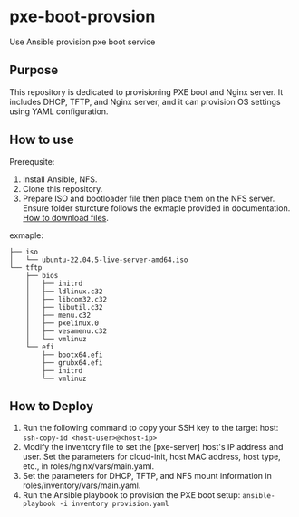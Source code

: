 # pxe-boot-provsion
Use Ansible provision pxe boot service

## Purpose
This repository is dedicated to provisioning PXE boot and Nginx server. It includes DHCP, TFTP, and Nginx server, and it can provision OS settings using YAML configuration.

## How to use
Prerequsite:
1. Install Ansible, NFS.
1. Clone this repository.
3. Prepare ISO and bootloader file then place them on the NFS server. Ensure folder sturcture follows the exmaple provided in documentation. 
[How to download files](https://gmicloud.atlassian.net/wiki/pages/resumedraft.action?draftId=47055061&draftShareId=e77ffa06-b633-46ab-9624-df9084f4c387).

exmaple:

```
├── iso
│   └── ubuntu-22.04.5-live-server-amd64.iso
└── tftp
    ├── bios
    │   ├── initrd
    │   ├── ldlinux.c32
    │   ├── libcom32.c32
    │   ├── libutil.c32
    │   ├── menu.c32
    │   ├── pxelinux.0
    │   ├── vesamenu.c32
    │   └── vmlinuz
    └── efi
        ├── bootx64.efi
        ├── grubx64.efi
        ├── initrd
        └── vmlinuz
```
## How to Deploy
1. Run the following command to copy your SSH key to the target host:
`ssh-copy-id <host-user>@<host-ip>`
1. Modify the inventory file to set the [pxe-server] host's IP address and user.
Set the parameters for cloud-init, host MAC address, host type, etc., in roles/nginx/vars/main.yaml.
1. Set the parameters for DHCP, TFTP, and NFS mount information in roles/inventory/vars/main.yaml.
1. Run the Ansible playbook to provision the PXE boot setup:
`ansible-playbook -i inventory provision.yaml`
